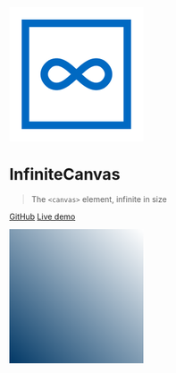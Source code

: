 ![logo](logo.svg)

# InfiniteCanvas

> The `<canvas>` element, infinite in size

[GitHub](https://github.com/emilefokkema/infinite-canvas)
[Live demo](/live-demo)

![](bg.svg)